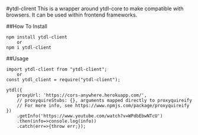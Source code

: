 #ytdl-clirent
This is a wrapper around ytdl-core to make compatible with browsers. It can be used within frontend frameworks.

##How To Install

```
npm install ytdl-client
    or
npm i ytdl-client
```

##Usage

```
import ytdl-client from "ytdl-client";
    or
const ytdl_client = require("ytdl-client");

ytdl({
    proxyUrl: 'https://cors-anywhere.herokuapp.com/',
    // proxyquireStubs: {}, arguments mapped directly to proxyquireify
    // For more info, see https://www.npmjs.com/package/proxyquireify
})
    .getInfo('https://www.youtube.com/watch?v=WPdbEbwNTcU')
    .then(info=>console.log(info))
    .catch(err=>{throw err;});
```
